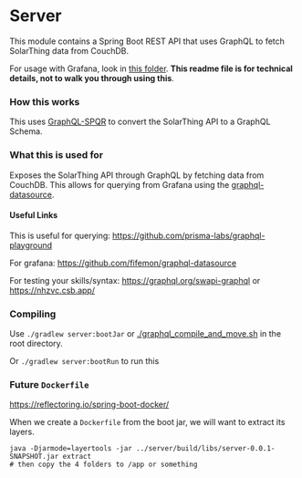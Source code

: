 # Server 
This module contains a Spring Boot REST API that uses GraphQL to fetch SolarThing data from CouchDB.

For usage with Grafana, look in [this folder](../other/grafana). **This readme file is for technical details,
not to walk you through using this**.

### How this works
This uses [GraphQL-SPQR](https://github.com/leangen/GraphQL-SPQR) to convert the SolarThing API to
a GraphQL Schema.

### What this is used for
Exposes the SolarThing API through GraphQL by fetching data from CouchDB. This allows for
querying from Grafana using the [graphql-datasource](https://github.com/fifemon/graphql-datasource).

#### Useful Links
This is useful for querying: https://github.com/prisma-labs/graphql-playground

For grafana: https://github.com/fifemon/graphql-datasource

For testing your skills/syntax: https://graphql.org/swapi-graphql or https://nhzvc.csb.app/

### Compiling
Use `./gradlew server:bootJar` or [./graphql_compile_and_move.sh](../graphql_compile_and_move.sh) in the root directory.

Or `./gradlew server:bootRun` to run this

### Future `Dockerfile`

https://reflectoring.io/spring-boot-docker/

When we create a `Dockerfile` from the boot jar, we will want to extract its layers.

```shell
java -Djarmode=layertools -jar ../server/build/libs/server-0.0.1-SNAPSHOT.jar extract
# then copy the 4 folders to /app or something
```
